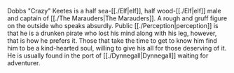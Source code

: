 Dobbs "Crazy" Keetes is a half sea-[[./Elf|elf]], half wood-[[./Elf|elf]] male and captain of [[./The Marauders|The Marauders]]. A rough and gruff figure on the outside who speaks absurdly. Public [[./Perception|perception]] is that he is a drunken pirate who lost his mind along with his leg, however, that is how he prefers it. Those that take the time to get to know him find him to be a kind-hearted soul, willing to give his all for those deserving of it. He is usually found in the port of [[./Dynnegall|Dynnegall]] waiting for adventurer.